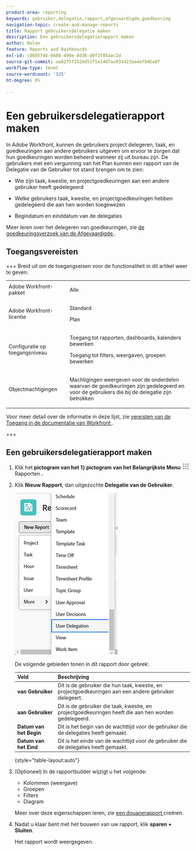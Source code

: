 ```yaml
---
product-area: reporting
keywords: gebruiker,delegatie,rapport,afgevaardigde,goedkeuring
navigation-topic: create-and-manage-reports
title: Rapport gebruikersdelegatie maken
description: Een gebruikersdelegatierapport maken
author: Nolan
feature: Reports and Dashboards
exl-id: c860574b-0488-499e-8d36-d0f3f85aac2d
source-git-commit: aa8275f252dd51f5a14d7aa931423aa4afb4ba8f
workflow-type: tm+mt
source-wordcount: '325'
ht-degree: 0%

---
```


# Een gebruikersdelegatierapport maken

<!--Audited: 10/2024-->

<!--
<p data-mc-conditions="QuicksilverOrClassic.Draft mode">(NOTE: consider moving this to the Custom&nbsp;View, Filter, Grouping Samples section as an example of a report)</p>
-->

In Adobe Workfront, kunnen de gebruikers project delegeren, taak, en goedkeuringen aan andere gebruikers uitgeven om ervoor te zorgen dat hun goedkeuringen worden beheerd wanneer zij uit bureau zijn. De gebruikers met een vergunning van het Plan kunnen een rapport van de Delegatie van de Gebruiker tot stand brengen om te zien:

* Wie zijn taak, kwestie, en projectgoedkeuringen aan een andere gebruiker heeft gedelegeerd
* Welke gebruikers taak, kwestie, en projectgoedkeuringen hebben gedelegeerd die aan hen worden toegewezen

* Begindatum en einddatum van de delegaties

Meer leren over het delegeren van goedkeuringen, zie [ de goedkeuringsverzoek van de Afgevaardigde ](../../../review-and-approve-work/manage-approvals/delegate-approval-requests.md).

<!--
<p data-mc-conditions="QuicksilverOrClassic.Draft mode">DRAFTED: To learn more about delegating work, see <a href="../../../workfront-basics/manage-your-account-and-profile/manage-time-off/personal-time-off.md" class="MCXref xref">Log personal time off and delegate your work</a>.</p>
-->

<!--
<p data-mc-conditions="QuicksilverOrClassic.Draft mode">DRAFTED: To learn how to manage delegated work in Home, see [future link here].</p>
-->

## Toegangsvereisten

+++ Breid uit om de toegangseisen voor de functionaliteit in dit artikel weer te geven. 

<table style="table-layout:auto"> 
 <col> 
 <col> 
 <tbody> 
  <tr> 
   <td role="rowheader">Adobe Workfront-pakket</td> 
   <td> <p>Alle</p> </td> 
  </tr> 
  <tr> 
   <td role="rowheader">Adobe Workfront-licentie</td> 
   <td> 
      <p>Standard</p>
      <p>Plan</p>
   </td>
  </tr> 
  <tr> 
   <td role="rowheader">Configuratie op toegangsniveau</td> 
   <td> <p>Toegang tot rapporten, dashboards, kalenders bewerken</p> <p>Toegang tot filters, weergaven, groepen bewerken</p> </td> 
  </tr> 
  <tr> 
   <td role="rowheader">Objectmachtigingen</td> 
 <td> <p>Machtigingen weergeven voor de onderdelen waarvan de goedkeuringen zijn gedelegeerd en voor de gebruikers die bij de delegatie zijn betrokken</p></td>  
  </tr> 
 </tbody> 
</table>

Voor meer detail over de informatie in deze lijst, zie [ vereisten van de Toegang in de documentatie van Workfront ](/help/quicksilver/administration-and-setup/add-users/access-levels-and-object-permissions/access-level-requirements-in-documentation.md).

+++

## Een gebruikersdelegatierapport maken

1. Klik het **pictogram van het 1} pictogram van het Belangrijkste Menu** ![ in de hoger-juiste hoek van Adobe Workfront, dan klik ](assets/main-menu-icon.png) Rapporten **.**

1. Klik **Nieuw Rapport**, dan uitgezochte **Delegatie van de Gebruiker**.

   ![ Nieuwe delegatie van de rapportgebruiker ](assets/classic-new-report-user-delegation-350x644.png)

   De volgende gebieden tonen in dit rapport door gebrek:

   | Veld | Beschrijving |
   |---|---|
   | **van Gebruiker** | Dit is de gebruiker die hun taak, kwestie, en projectgoedkeuringen aan een andere gebruiker delegeert. |
   | **aan Gebruiker** | Dit is de gebruiker die taak, kwestie, en projectgoedkeuringen heeft die aan hen worden gedelegeerd. |
   | **Datum van het Begin** | Dit is het begin van de wachttijd voor de gebruiker die de delegaties heeft gemaakt. |
   | **Datum van het Eind** | Dit is het einde van de wachttijd voor de gebruiker die de delegaties heeft gemaakt. |

   {style="table-layout:auto"}

1. (Optioneel) In de rapportbuilder wijzigt u het volgende:

   * Kolommen (weergave)
   * Groepen
   * Filters
   * Diagram

   Meer over deze eigenschappen leren, zie [ een douanerapport ](../../../reports-and-dashboards/reports/creating-and-managing-reports/create-custom-report.md) creëren.

1. Nadat u klaar bent met het bouwen van uw rapport, klik **sparen + Sluiten**.

   Het rapport wordt weergegeven.

